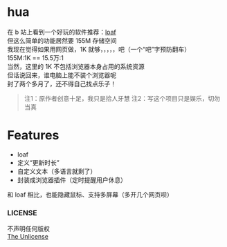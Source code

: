 # hua
在 b 站上看到一个好玩的软件推荐：[loaf](https://github.com/DinoChan/Loaf)  
但这么简单的功能居然要 155M 存储空间  
我现在觉得如果用网页做，1K 就够，，，，，吧（一个“吧”字预防翻车）  
155M:1K == 15.5万:1  
当然，这里的 1K 不包括浏览器本身占用的系统资源  
但话说回来，谁电脑上能不装个浏览器呢  
封了两个多月了，还不得自己找点乐子！

> 注1：原作者创意十足，我只是拾人牙慧
> 注2：写这个项目只是娱乐，切勿当真

# Features
+ loaf
+ 定义“更新时长”
+ 自定义文本（多语言就剩了）
+ 封装成浏览器插件（定时提醒用户休息）

和 loaf 相比，也能隐藏鼠标、支持多屏幕（多开几个网页呗）

### LICENSE
不声明任何版权  
[The Unlicense](https://unlicense.org/)  
